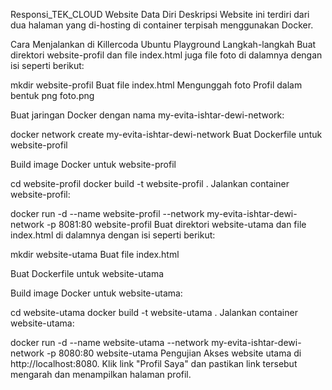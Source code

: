Responsi_TEK_CLOUD
Website Data Diri
Deskripsi
Website ini terdiri dari dua halaman yang di-hosting di container terpisah menggunakan Docker.

Cara Menjalankan di Killercoda Ubuntu Playground
Langkah-langkah
Buat direktori website-profil dan file index.html juga file foto di dalamnya dengan isi seperti berikut:

mkdir website-profil
Buat file index.html Mengunggah foto Profil dalam bentuk png foto.png

Buat jaringan Docker dengan nama my-evita-ishtar-dewi-network:

docker network create my-evita-ishtar-dewi-network
Buat Dockerfile untuk website-profil

Build image Docker untuk website-profil

cd website-profil
docker build -t website-profil .
Jalankan container website-profil:

docker run -d --name website-profil --network my-evita-ishtar-dewi-network -p 8081:80 website-profil
Buat direktori website-utama dan file index.html di dalamnya dengan isi seperti berikut:

mkdir website-utama
Buat file index.html

Buat Dockerfile untuk website-utama

Build image Docker untuk website-utama:

cd website-utama
docker build -t website-utama .
Jalankan container website-utama:

docker run -d --name website-utama --network my-evita-ishtar-dewi-network -p 8080:80 website-utama
Pengujian
Akses website utama di http://localhost:8080.
Klik link "Profil Saya" dan pastikan link tersebut mengarah dan menampilkan halaman profil.
